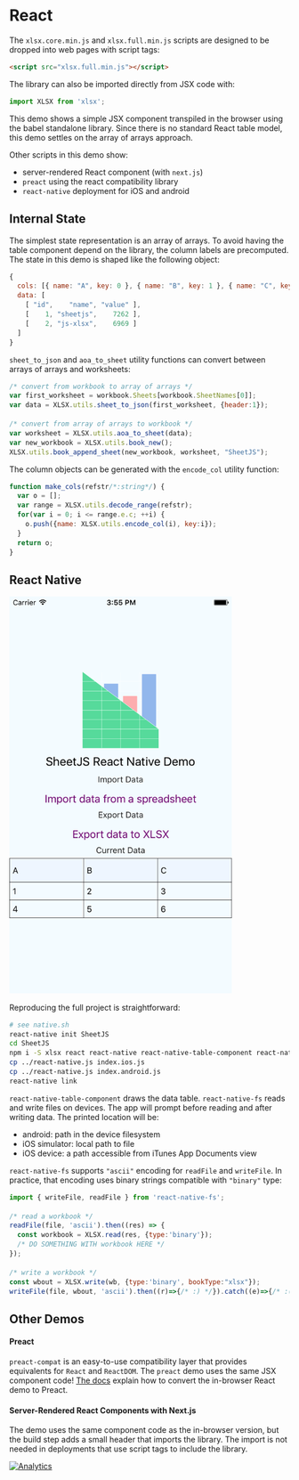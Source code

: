 # React

The `xlsx.core.min.js` and `xlsx.full.min.js` scripts are designed to be dropped
into web pages with script tags:

```html
<script src="xlsx.full.min.js"></script>
```

The library can also be imported directly from JSX code with:

```js
import XLSX from 'xlsx';
```

This demo shows a simple JSX component transpiled in the browser using the babel
standalone library.  Since there is no standard React table model, this demo
settles on the array of arrays approach.

Other scripts in this demo show:
- server-rendered React component (with `next.js`)
- `preact` using the react compatibility library
- `react-native` deployment for iOS and android

## Internal State

The simplest state representation is an array of arrays.  To avoid having the
table component depend on the library, the column labels are precomputed.  The
state in this demo is shaped like the following object:

```js
{
  cols: [{ name: "A", key: 0 }, { name: "B", key: 1 }, { name: "C", key: 2 }],
  data: [
    [ "id",    "name", "value" ],
    [    1, "sheetjs",    7262 ],
    [    2, "js-xlsx",    6969 ]
  ]
}
```

`sheet_to_json` and `aoa_to_sheet` utility functions can convert between arrays
of arrays and worksheets:

```js
/* convert from workbook to array of arrays */
var first_worksheet = workbook.Sheets[workbook.SheetNames[0]];
var data = XLSX.utils.sheet_to_json(first_worksheet, {header:1});

/* convert from array of arrays to workbook */
var worksheet = XLSX.utils.aoa_to_sheet(data);
var new_workbook = XLSX.utils.book_new();
XLSX.utils.book_append_sheet(new_workbook, worksheet, "SheetJS");
```

The column objects can be generated with the `encode_col` utility function:

```js
function make_cols(refstr/*:string*/) {
  var o = [];
  var range = XLSX.utils.decode_range(refstr);
  for(var i = 0; i <= range.e.c; ++i) {
    o.push({name: XLSX.utils.encode_col(i), key:i});
  }
  return o;
}
```

## React Native

<img src="screen.png" width="400px"/>

Reproducing the full project is straightforward:

```bash
# see native.sh
react-native init SheetJS
cd SheetJS
npm i -S xlsx react react-native react-native-table-component react-native-fs
cp ../react-native.js index.ios.js
cp ../react-native.js index.android.js
react-native link
```

`react-native-table-component` draws the data table.  `react-native-fs` reads
and write files on devices.  The app will prompt before reading and after
writing data.  The printed location will be:

- android: path in the device filesystem
- iOS simulator: local path to file
- iOS device: a path accessible from iTunes App Documents view

`react-native-fs` supports `"ascii"` encoding for `readFile` and `writeFile`.
In practice, that encoding uses binary strings compatible with `"binary"` type:

```js
import { writeFile, readFile } from 'react-native-fs';

/* read a workbook */
readFile(file, 'ascii').then((res) => {
  const workbook = XLSX.read(res, {type:'binary'});
  /* DO SOMETHING WITH workbook HERE */
});

/* write a workbook */
const wbout = XLSX.write(wb, {type:'binary', bookType:"xlsx"});
writeFile(file, wbout, 'ascii').then((r)=>{/* :) */}).catch((e)=>{/* :( */});
```

## Other Demos

#### Preact

`preact-compat` is an easy-to-use compatibility layer that provides equivalents
for `React` and `ReactDOM`.  The `preact` demo uses the same JSX component code!
[The docs](https://npm.im/preact-compat#use-without-webpackbrowserify) explain
how to convert the in-browser React demo to Preact.

#### Server-Rendered React Components with Next.js

The demo uses the same component code as the in-browser version, but the build
step adds a small header that imports the library.  The import is not needed in
deployments that use script tags to include the library.

[![Analytics](https://ga-beacon.appspot.com/UA-36810333-1/SheetJS/js-xlsx?pixel)](https://github.com/SheetJS/js-xlsx)
